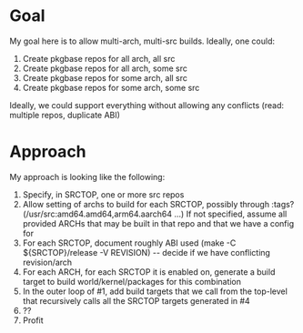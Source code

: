# Goal
My goal here is to allow multi-arch, multi-src builds. Ideally, one could:

1. Create pkgbase repos for all arch, all src
2. Create pkgbase repos for all arch, some src
3. Create pkgbase repos for some arch, all src
4. Create pkgbase repos for some arch, some src

Ideally, we could support everything without allowing any conflicts (read: multiple repos, duplicate ABI)

# Approach
My approach is looking like the following:

1. Specify, in SRCTOP, one or more src repos
2. Allow setting of archs to build for each SRCTOP, possibly through :tags? (/usr/src:amd64.amd64,arm64.aarch64 ...) If not specified, assume all provided ARCHs that may be built in that repo and that we have a config for
3. For each SRCTOP, document roughly ABI used (make -C ${SRCTOP}/release -V REVISION) -- decide if we have conflicting revision/arch
4. For each ARCH, for each SRCTOP it is enabled on, generate a build target to build world/kernel/packages for this combination
5. In the outer loop of #1, add build targets that we call from the top-level that recursively calls all the SRCTOP targets generated in #4
6. ??
7. Profit
